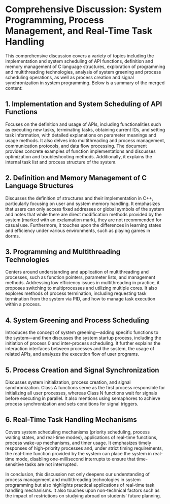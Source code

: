 # Comprehensive Discussion: System Programming, Process Management, and Real-Time Task Handling

This comprehensive discussion covers a variety of topics including the implementation and system scheduling of API functions, definition and memory management of C language structures, exploration of programming and multithreading technologies, analysis of system greening and process scheduling operations, as well as process creation and signal synchronization in system programming. Below is a summary of the merged content:

## 1. Implementation and System Scheduling of API Functions
Focuses on the definition and usage of APIs, including functionalities such as executing new tasks, terminating tasks, obtaining current IDs, and setting task information, with detailed explanations on parameter meanings and usage methods. It also delves into multithreading and process management, communication protocols, and data flow processing. The document provides concrete examples of function implementations and discusses optimization and troubleshooting methods. Additionally, it explains the internal task list and process structure of the system.

## 2. Definition and Memory Management of C Language Structures
Discusses the definition of structures and their implementation in C++, particularly focusing on user and system memory handling. It emphasizes that users can only access fixed addresses or global symbols of the system and notes that while there are direct modification methods provided by the system (marked with an exclamation mark), they are not recommended for casual use. Furthermore, it touches upon the differences in learning states and efficiency under various environments, such as playing games in dorms.

## 3. Programming and Multithreading Technologies
Centers around understanding and application of multithreading and processes, such as function pointers, parameter lists, and management methods. Addressing low efficiency issues in multithreading in practice, it proposes switching to multiprocesses and utilizing multiple cores. It also explores methods of process termination, including requesting task termination from the system via PID, and how to manage task execution within a process.

## 4. System Greening and Process Scheduling
Introduces the concept of system greening—adding specific functions to the system—and then discusses the system startup process, including the initiation of process 0 and inter-process scheduling. It further explains the interaction interfaces between processes and the system, the usage of related APIs, and analyzes the execution flow of user programs.

## 5. Process Creation and Signal Synchronization
Discusses system initialization, process creation, and signal synchronization. Class A functions serve as the first process responsible for initializing all user processes, whereas Class N functions wait for signals before executing in parallel. It also mentions using semaphores to achieve process synchronization and sets conditions for signal triggers.

## 6. Real-Time Task Handling Mechanisms
Covers system scheduling mechanisms (priority scheduling, process waiting states, and real-time modes), applications of real-time functions, process wake-up mechanisms, and timer usage. It emphasizes timely responses of high-priority processes and, under strict timing requirements, the real-time function provided by the system can place the system in real-time mode, disabling one-millisecond interrupts to ensure that time-sensitive tasks are not interrupted.

In conclusion, this discussion not only deepens our understanding of process management and multithreading technologies in system programming but also highlights practical applications of real-time task handling mechanisms. It also touches upon non-technical factors such as the impact of restrictions on studying abroad on students' future planning.